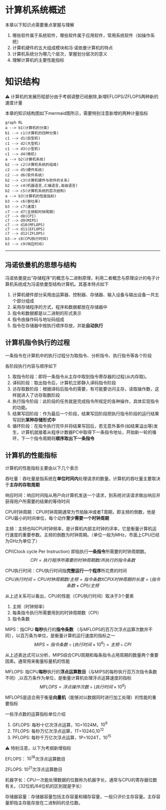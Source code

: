 # 计算机系统概述

本章以下知识点需要重点掌握与理解
1. 哪些软件属于系统软件，哪些软件属于应用软件，常用系统软件（如操作系统）
2. 计算机硬件的五大组成模块和冯·诺依曼计算机的特点
3. 计算机系统分为哪几个层次，掌握划分层次的意义
4. 理解计算机的主要性能指标

# 知识结构

:warning: 计算机的发展历程部分由于考纲调整已经删除,新增EFLOPS/ZFLOPS两种新的速度计量

本章的知识结构图如下mermaid图所示，需要特别注意新增的两种计量指标

```mermaid
graph RL
a --> b1(计算机的分类)
b1 --> c1(计算机的四种分类)
c1 --> d1(巨型机)
c1 --> d2(大型机)
c1 --> d3(小型机)
c1 --> d4(微机)
a --> b2(计算机系统)
b2 --> c2(计算机系统的组成)
c2 --> d5(硬件系统)
c2 --> d6(软件系统)
b2 --> c3(计算机硬件与软件的关系)
b2 --> c4(机器语言,汇编语言,高级语言)
b2 --> c5(计算机系统的层次结构)
a --> b3(计算机的性能指标)
b3 --> c6(吞吐率)
b3 --> c7(速度)
c7 --> d7(主频和时钟周期)
c7 --> d8(CPI)
c7 --> d9(MIPS)
c7 --> d10(MFLOPS)
c7 --> d11(EFLOPS)
c7 --> d12(ZFLOPS)
b3--> c8(CPU执行时间)
b3 --> c9(响应时间)
```
---

## 冯诺依曼机的思想与结构

冯诺依曼提出“存储程序”的概念与二进制原理，利用二者概念与原理设计的电子计算机系统成为冯诺依曼型结构计算机。其基本特点如下
1. 计算机硬件部分采用由运算器、控制器、存储器、输入设备与输出设备一共五个部分组成
2. 采用存储程序的方式，程序和数据都放在存储器中
3. 指令和数据都是以二进制的形式表示
4. 指令由操作码与地址码组成
5. 指令在存储器中按执行顺序存放，并能**自动执行**


## 计算机指令执行的过程

一条指令在计算机中的执行过程分为取指令、分析指令、执行指令等各个阶段

各阶段执行内容与顺序如下
1. 取指令阶段：即将一条指令从主存中取到指令寄存器的过程(从内存取)。
2. 译码阶段：取出指令后，计算机立即静入译码指令阶段
3. 访存取数阶段：根据译码后指令的需要，有可能要访问主存，读取操作数，这样就进入了访存取数阶段
4. 执行指令阶段：此阶段的任务就是完成指令所规定的各种操作，具体实现指令的功能。
5. 结果写回阶段：作为最后一个阶段，结果写回阶段把执行指令阶段的运行结果写回到**某种存储形式中**
6. 循环阶段：在指令执行完毕并将结果写回后，若无意外事件(如结果溢出等)发生，计算机就接着从程序计数器PC中取得下一条指令地址，开始新一轮的循环，下一个指令周期将**顺序取出下一条指令**

## 计算机的性能指标

计算机的性能指标主要由以下几个表示

吞吐量：吞吐量是指系统在**单位时间内**处理请求的数量。计算机的吞吐量主要取决于**主存的存取周期**

响应时间：响应时间指从用户向计算机发送一个请求，到系统对该请求做出响应并获得用户所需要的结果的等待时间

CPU时钟周期：CPU时钟周期通常为节拍脉冲或者T周期，即主频的倒数，他是CPU最小的时间单位，每个动作**至少需要一个时钟周期**

主频：主频也叫CPU时钟频率，是计算机内部主时钟的评率，它是衡量计算机运行速度的重要参数。主频的倒数为时钟周期。（单位一般为MHz，市面上CPU已经为GHz为单位了）

CPI(Clock cycle Per Instruction) 即指执行**一条指令**所需要的时钟周期数。
$$
    CPI = 执行程序所需要的时钟周期数 / 所执行的指令条数
$$

CPU执行时间：CPU执行时间指**完整运行一个程序**所花费的时间
$$
    CPU执行时间 = CPU时钟周期数/主频 = 指令条数 X CPI X 时钟周期的长度
                = (指令条数 \times CPI)/主频
$$

从上述关系可以看出，CPU的性能（CPU执行时间）取决于3个要素
1. 主频（时钟频率）
2. 每条指令执行所需要用到的时钟周期数（CPI）
3. 指令条数

MIPS：指CPU **每秒**执行的**指令条数** （与MFLOPS的百万次浮点运算次数并不同），以百万条为单位，是衡量计算机运行速度的指标之一
$$
    MIPS = 指令条数\div(执行时间\times10^6) = 主频 \div CPI
$$

从上述表达式可以分析，MIPS综合CPU周期和每条指令占用周期的数量两个重要因素。通常用来衡量标量机的性能

MFLOPS: 指CPU**每秒**执行的**浮点运算数目**（与MIPS的每秒执行百万次指令条数不同）,以百万条作为单位，是衡量计算机处理浮点运算速度的指标
$$
    MFLOPS = 浮点操作次数\div(执行时间\times10^6)
$$

MFLOPS是适合用于衡量**向量机**（能够对以数据同时进行加工处理）的性能的重要指标

一些浮点数的运算指标单位介绍
1. GFLOPS: 每秒十亿次浮点运算，1G=1024M，$10^9$
2. TFLOPS: 每秒万亿次浮点运算，1T=1024G,$10^{12}$
3. PFLOPS: 每秒千万亿次浮点运算，1P=1024T，$10^{15}$

:warning: 特别注意，以下为考纲新增指标

EFLOPS： $10^{18}$次浮点运算数目

ZFLOPS:  $10^{21}$次浮点运算数目

机器字长：CPU一次能处理数据的位数称为机器字长，通常与CPU的寄存器位数有关。（32位机/64位机的区别就是字长）

存储器容量：存储器容量包括主存容量和辅存容量，一般只评价主存容量。主存容量即指主存能存放在二进制码的总位数。

